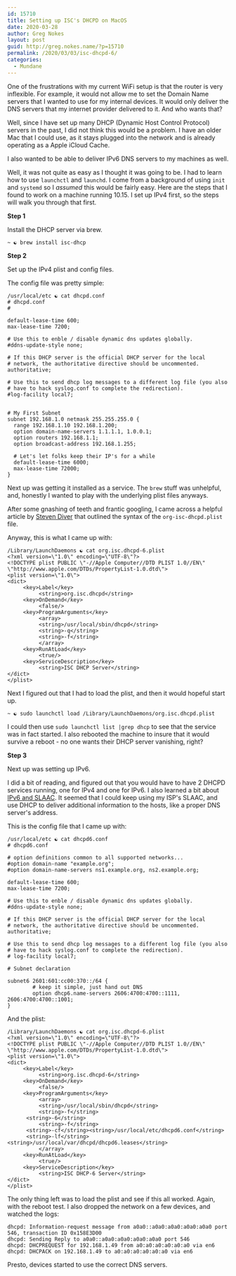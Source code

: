 ```yaml
---
id: 15710
title: Setting up ISC's DHCPD on MacOS
date: 2020-03-28
author: Greg Nokes
layout: post
guid: http://greg.nokes.name/?p=15710
permalink: /2020/03/03/isc-dhcpd-6/
categories:
  - Mundane
---
```



One of the frustrations with my current WiFi setup is that the router is very inflexible. For example, it would not allow me to set the Domain Name servers that I wanted to use for my internal devices. It would only deliver the DNS servers that my internet provider delivered to it. And who wants that?

<!--more -->

Well, since I have set up many DHCP (Dynamic Host Control Protocol) servers in the past, I did not think this would be a problem. I have an older Mac that I could use, as it stays plugged into the network and is already operating as a Apple iCloud Cache.

I also wanted to be able to deliver IPv6 DNS servers to my machines as well.

Well, it was not quite as easy as I thought it was going to be. I had to learn how to use `launchctl` and `launchd`. I come from a background of using `init` and `systemd` so I *assumed* this would be fairly easy. Here are the steps that I found to work on a machine running 10.15. I set up IPv4 first, so the steps will walk you through that first.

**Step 1**

Install the DHCP server via brew.

	~ ☯ brew install isc-dhcp

**Step 2**

Set up the IPv4 plist and config files.

The config file was pretty simple: 


	/usr/local/etc ☯ cat dhcpd.conf 
	# dhcpd.conf
	#

	default-lease-time 600;
	max-lease-time 7200;

	# Use this to enble / disable dynamic dns updates globally.
	#ddns-update-style none;

	# If this DHCP server is the official DHCP server for the local
	# network, the authoritative directive should be uncommented.
	authoritative;

	# Use this to send dhcp log messages to a different log file (you also
	# have to hack syslog.conf to complete the redirection).
	#log-facility local7;


	# My First Subnet
	subnet 192.168.1.0 netmask 255.255.255.0 {
	  range 192.168.1.10 192.168.1.200;
	  option domain-name-servers 1.1.1.1, 1.0.0.1;
	  option routers 192.168.1.1;
	  option broadcast-address 192.168.1.255;

	  # Let's let folks keep their IP's for a while
	  default-lease-time 6000;
	  max-lease-time 72000;
	}

Next up was getting it installed as a service. The `brew` stuff was unhelpful, and, honestly I wanted to play with the underlying plist files anyways.

After some gnashing of teeth and frantic googling, I came across a helpful article by [Steven Diver](https://stevendiver.com/2020/02/19/install-isc-dhcp-on-macos-catalina/) that outlined the syntax of the `org-isc-dhcpd.plist` file.

Anyway, this is what I came up with:

	/Library/LaunchDaemons ☯ cat org.isc.dhcpd-6.plist 
	<?xml version=\"1.0\" encoding=\"UTF-8\"?>
	<!DOCTYPE plist PUBLIC \"-//Apple Computer//DTD PLIST 1.0//EN\" \"http://www.apple.com/DTDs/PropertyList-1.0.dtd\">
	<plist version=\"1.0\">
	<dict>
	     <key>Label</key>
	          <string>org.isc.dhcpd</string>
	     <key>OnDemand</key>
	          <false/>
	     <key>ProgramArguments</key>
	          <array>
	          <string>/usr/local/sbin/dhcpd</string>
	          <string>-q</string>
	          <string>-f</string>
	          </array>
	     <key>RunAtLoad</key>
	          <true/>
	     <key>ServiceDescription</key>
	          <string>ISC DHCP Server</string>
	</dict>
	</plist>

Next I figured out that I had to load the plist, and then it would hopeful start up.

	~ ☯ sudo launchctl load /Library/LaunchDaemons/org.isc.dhcpd.plist

I could then use `sudo launchctl list |grep dhcp` to see that the service was in fact started. I also rebooted the machine to insure that it would survive a reboot - no one wants their DHCP server vanishing, right?

**Step 3**

Next up was setting up IPv6.

I did a bit of reading, and figured out that you would have to have 2 DHCPD services running, one for IPv4 and one for IPv6. I also learned a bit about [IPv6 and SLAAC](https://en.wikipedia.org/wiki/IPv6#Stateless_address_autoconfiguration_(SLAAC)). It seemed that I could keep using my ISP's SLAAC, and use DHCP to deliver additional information to the hosts, like a proper DNS server's address.

This is the config file that I came up with:

	/usr/local/etc ☯ cat dhcpd6.conf 
	# dhcpd6.conf

	# option definitions common to all supported networks...
	#option domain-name "example.org";
	#option domain-name-servers ns1.example.org, ns2.example.org;

	default-lease-time 600;
	max-lease-time 7200;

	# Use this to enble / disable dynamic dns updates globally.
	#ddns-update-style none;

	# If this DHCP server is the official DHCP server for the local
	# network, the authoritative directive should be uncommented.
	authoritative;

	# Use this to send dhcp log messages to a different log file (you also
	# have to hack syslog.conf to complete the redirection).
	# log-facility local7;

	# Subnet declaration

	subnet6 2601:601:cc00:370::/64 {
			# keep it simple, just hand out DNS
	        option dhcp6.name-servers 2606:4700:4700::1111, 2606:4700:4700::1001;
	}

And the plist:

	/Library/LaunchDaemons ☯ cat org.isc.dhcpd-6.plist 
	<?xml version=\"1.0\" encoding=\"UTF-8\"?>
	<!DOCTYPE plist PUBLIC \"-//Apple Computer//DTD PLIST 1.0//EN\" \"http://www.apple.com/DTDs/PropertyList-1.0.dtd\">
	<plist version=\"1.0\">
	<dict>
	     <key>Label</key>
	          <string>org.isc.dhcpd-6</string>
	     <key>OnDemand</key>
	          <false/>
	     <key>ProgramArguments</key>
	          <array>
	          <string>/usr/local/sbin/dhcpd</string>
	          <string>-f</string>
		  <string>-6</string>
	          <string>-f</string>
		  <string>-cf</string><string>/usr/local/etc/dhcpd6.conf</string>
		  <string>-lf</string><string>/usr/local/var/dhcpd/dhcpd6.leases</string>
	          </array>
	     <key>RunAtLoad</key>
	          <true/>
	     <key>ServiceDescription</key>
	          <string>ISC DHCP-6 Server</string>
	</dict>
	</plist>

The only thing left was to load the plist and see if this all worked. Again, with the reboot test. I also dropped the network on a few devices, and watched the logs:

	dhcpd: Information-request message from a0a0::a0a0:a0a0:a0a0:a0a0 port 546, transaction ID 0x158E3D00
	dhcpd: Sending Reply to a0a0::a0a0:a0a0:a0a0:a0a0 port 546
	dhcpd: DHCPREQUEST for 192.168.1.49 from a0:a0:a0:a0:a0:a0 via en6
	dhcpd: DHCPACK on 192.168.1.49 to a0:a0:a0:a0:a0:a0 via en6

Presto, devices started to use the correct DNS servers.